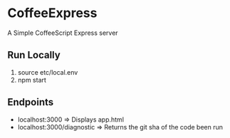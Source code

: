 # CoffeeExpress
A Simple CoffeeScript Express server


Run Locally
-----------
1. source etc/local.env
2. npm start

Endpoints
---------
* localhost:3000                => Displays app.html
* localhost:3000/diagnostic     => Returns the git sha of the code been run
